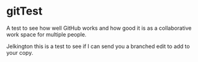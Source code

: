 gitTest
=======

A test to see how well GitHub works and how good it is as a collaborative work space for multiple people. 

Jelkington this is a test to see if I can send you a branched edit to add to your copy.
